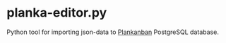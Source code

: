 # planka-editor.py
Python tool for importing json-data to [Plankanban](https://github.com/plankanban/planka) PostgreSQL database.

